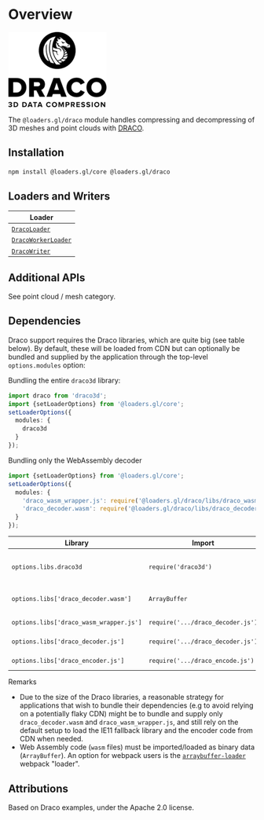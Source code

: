 # Overview

![logo](./images/draco-small.png)

The `@loaders.gl/draco` module handles compressing and decompressing of 3D meshes and point clouds with [DRACO](https://github.com/google/draco).

## Installation

```bash
npm install @loaders.gl/core @loaders.gl/draco
```

## Loaders and Writers

| Loader                                                               |
| -------------------------------------------------------------------- |
| [`DracoLoader`](/docs/modules/draco/api-reference/draco-loader)       |
| [`DracoWorkerLoader`](/docs/modules/draco/api-reference/draco-loader) |
| [`DracoWriter`](/docs/modules/draco/api-reference/draco-writer)       |

## Additional APIs

See point cloud / mesh category.

## Dependencies

Draco support requires the Draco libraries, which are quite big (see table below). By default, these will be loaded from CDN but can optionally be bundled and supplied by the application through the top-level `options.modules` option:

Bundling the entire `draco3d` library:

```typescript
import draco from 'draco3d';
import {setLoaderOptions} from '@loaders.gl/core';
setLoaderOptions({
  modules: {
    draco3d
  }
});
```

Bundling only the WebAssembly decoder

```typescript
import {setLoaderOptions} from '@loaders.gl/core';
setLoaderOptions({
  modules: {
    'draco_wasm_wrapper.js': require('@loaders.gl/draco/libs/draco_wasm_wrapper.js'),
    'draco_decoder.wasm': require('@loaders.gl/draco/libs/draco_decoder.wasm') // NOTE: importing `wasm` requires bundler config
  }
});
```

| Library                                 | Import                            | Install               | Size        | Description                                                                        |
| --------------------------------------- | --------------------------------- | --------------------- | ----------- | ---------------------------------------------------------------------------------- |
| `options.libs.draco3d`                  | `require('draco3d')`              | `npm install draco3d` | ~1.5MB      | The full Draco library (encode + decode, web assembly + IE11 javascript fallback). |
| `options.libs['draco_decoder.wasm']`    | `ArrayBuffer`                     | ~320K                 | manual copy | Web Assembly Decoder (access using `draco_wasm_wrapper.js`)                        |
| `options.libs['draco_wasm_wrapper.js']` | `require('.../draco_decoder.js')` | ~64K                  | manual copy | JavaScript wrapper for `draco_decoder.wasm`                                        |
| `options.libs['draco_decoder.js']`      | `require('.../draco_decoder.js')` | ~790K                 | manual copy | JavaScript decoder (fallback for IE11)                                             |
| `options.libs['draco_encoder.js']`      | `require('.../draco_encode.js')`  | ~900K                 | manual copy | Encoder part of the library                                                        |

Remarks

- Due to the size of the Draco libraries, a reasonable strategy for applications that wish to bundle their dependencies (e.g to avoid relying on a potentially flaky CDN) might be to bundle and supply only `draco_decoder.wasm` and `draco_wasm_wrapper.js`, and still rely on the default setup to load the IE11 fallback library and the encoder code from CDN when needed.
- Web Assembly code (`wasm` files) must be imported/loaded as binary data (`ArrayBuffer`). An option for webpack users is the [`arraybuffer-loader`](https://www.npmjs.com/package/arraybuffer-loader#for-wasm-file) webpack "loader".

## Attributions

Based on Draco examples, under the Apache 2.0 license.
